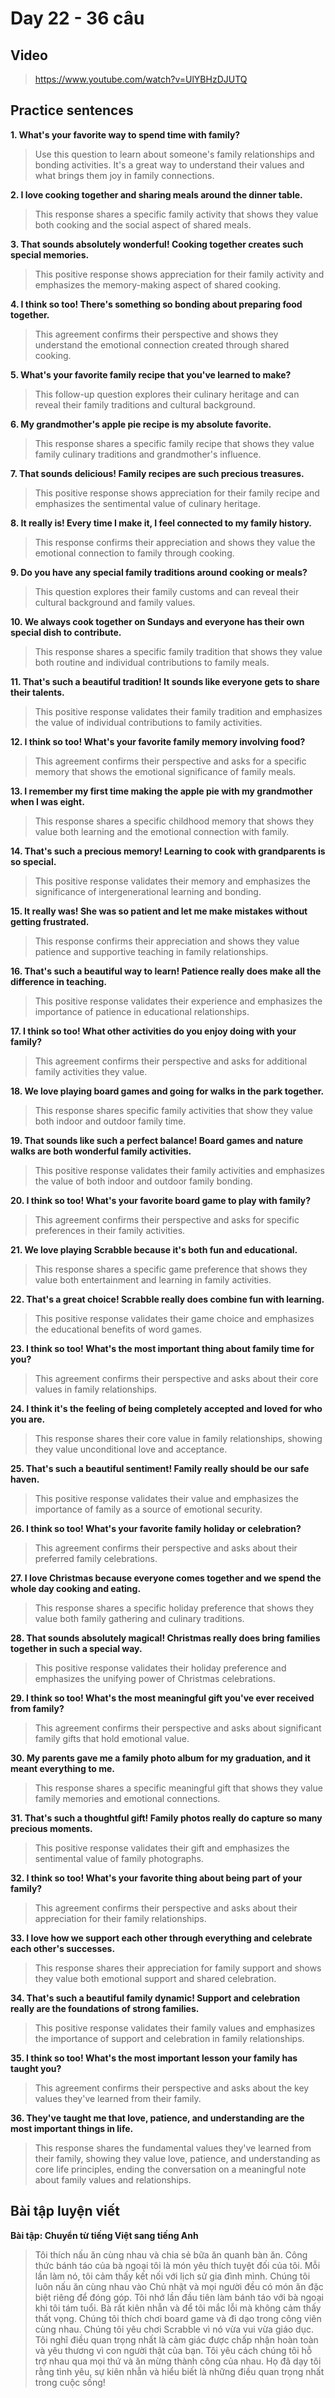 # Day 22 - 36 câu

## Video
> https://www.youtube.com/watch?v=UlYBHzDJUTQ

## Practice sentences

**1. What's your favorite way to spend time with family?**
> Use this question to learn about someone's family relationships and bonding activities. It's a great way to understand their values and what brings them joy in family connections.

**2. I love cooking together and sharing meals around the dinner table.**
> This response shares a specific family activity that shows they value both cooking and the social aspect of shared meals.

**3. That sounds absolutely wonderful! Cooking together creates such special memories.**
> This positive response shows appreciation for their family activity and emphasizes the memory-making aspect of shared cooking.

**4. I think so too! There's something so bonding about preparing food together.**
> This agreement confirms their perspective and shows they understand the emotional connection created through shared cooking.

**5. What's your favorite family recipe that you've learned to make?**
> This follow-up question explores their culinary heritage and can reveal their family traditions and cultural background.

**6. My grandmother's apple pie recipe is my absolute favorite.**
> This response shares a specific family recipe that shows they value family culinary traditions and grandmother's influence.

**7. That sounds delicious! Family recipes are such precious treasures.**
> This positive response shows appreciation for their family recipe and emphasizes the sentimental value of culinary heritage.

**8. It really is! Every time I make it, I feel connected to my family history.**
> This response confirms their appreciation and shows they value the emotional connection to family through cooking.

**9. Do you have any special family traditions around cooking or meals?**
> This question explores their family customs and can reveal their cultural background and family values.

**10. We always cook together on Sundays and everyone has their own special dish to contribute.**
> This response shares a specific family tradition that shows they value both routine and individual contributions to family meals.

**11. That's such a beautiful tradition! It sounds like everyone gets to share their talents.**
> This positive response validates their family tradition and emphasizes the value of individual contributions to family activities.

**12. I think so too! What's your favorite family memory involving food?**
> This agreement confirms their perspective and asks for a specific memory that shows the emotional significance of family meals.

**13. I remember my first time making the apple pie with my grandmother when I was eight.**
> This response shares a specific childhood memory that shows they value both learning and the emotional connection with family.

**14. That's such a precious memory! Learning to cook with grandparents is so special.**
> This positive response validates their memory and emphasizes the significance of intergenerational learning and bonding.

**15. It really was! She was so patient and let me make mistakes without getting frustrated.**
> This response confirms their appreciation and shows they value patience and supportive teaching in family relationships.

**16. That's such a beautiful way to learn! Patience really does make all the difference in teaching.**
> This positive response validates their experience and emphasizes the importance of patience in educational relationships.

**17. I think so too! What other activities do you enjoy doing with your family?**
> This agreement confirms their perspective and asks for additional family activities they value.

**18. We love playing board games and going for walks in the park together.**
> This response shares specific family activities that show they value both indoor and outdoor family time.

**19. That sounds like such a perfect balance! Board games and nature walks are both wonderful family activities.**
> This positive response validates their family activities and emphasizes the value of both indoor and outdoor family bonding.

**20. I think so too! What's your favorite board game to play with family?**
> This agreement confirms their perspective and asks for specific preferences in their family activities.

**21. We love playing Scrabble because it's both fun and educational.**
> This response shares a specific game preference that shows they value both entertainment and learning in family activities.

**22. That's a great choice! Scrabble really does combine fun with learning.**
> This positive response validates their game choice and emphasizes the educational benefits of word games.

**23. I think so too! What's the most important thing about family time for you?**
> This agreement confirms their perspective and asks about their core values in family relationships.

**24. I think it's the feeling of being completely accepted and loved for who you are.**
> This response shares their core value in family relationships, showing they value unconditional love and acceptance.

**25. That's such a beautiful sentiment! Family really should be our safe haven.**
> This positive response validates their value and emphasizes the importance of family as a source of emotional security.

**26. I think so too! What's your favorite family holiday or celebration?**
> This agreement confirms their perspective and asks about their preferred family celebrations.

**27. I love Christmas because everyone comes together and we spend the whole day cooking and eating.**
> This response shares a specific holiday preference that shows they value both family gathering and culinary traditions.

**28. That sounds absolutely magical! Christmas really does bring families together in such a special way.**
> This positive response validates their holiday preference and emphasizes the unifying power of Christmas celebrations.

**29. I think so too! What's the most meaningful gift you've ever received from family?**
> This agreement confirms their perspective and asks about significant family gifts that hold emotional value.

**30. My parents gave me a family photo album for my graduation, and it meant everything to me.**
> This response shares a specific meaningful gift that shows they value family memories and emotional connections.

**31. That's such a thoughtful gift! Family photos really do capture so many precious moments.**
> This positive response validates their gift and emphasizes the sentimental value of family photographs.

**32. I think so too! What's your favorite thing about being part of your family?**
> This agreement confirms their perspective and asks about their appreciation for their family relationships.

**33. I love how we support each other through everything and celebrate each other's successes.**
> This response shares their appreciation for family support and shows they value both emotional support and shared celebration.

**34. That's such a beautiful family dynamic! Support and celebration really are the foundations of strong families.**
> This positive response validates their family values and emphasizes the importance of support and celebration in family relationships.

**35. I think so too! What's the most important lesson your family has taught you?**
> This agreement confirms their perspective and asks about the key values they've learned from their family.

**36. They've taught me that love, patience, and understanding are the most important things in life.**
> This response shares the fundamental values they've learned from their family, showing they value love, patience, and understanding as core life principles, ending the conversation on a meaningful note about family values and relationships.

## Bài tập luyện viết

**Bài tập: Chuyển từ tiếng Việt sang tiếng Anh**

> Tôi thích nấu ăn cùng nhau và chia sẻ bữa ăn quanh bàn ăn. Công thức bánh táo của bà ngoại tôi là món yêu thích tuyệt đối của tôi. Mỗi lần làm nó, tôi cảm thấy kết nối với lịch sử gia đình mình. Chúng tôi luôn nấu ăn cùng nhau vào Chủ nhật và mọi người đều có món ăn đặc biệt riêng để đóng góp. Tôi nhớ lần đầu tiên làm bánh táo với bà ngoại khi tôi tám tuổi. Bà rất kiên nhẫn và để tôi mắc lỗi mà không cảm thấy thất vọng. Chúng tôi thích chơi board game và đi dạo trong công viên cùng nhau. Chúng tôi yêu chơi Scrabble vì nó vừa vui vừa giáo dục. Tôi nghĩ điều quan trọng nhất là cảm giác được chấp nhận hoàn toàn và yêu thương vì con người thật của bạn. Tôi yêu cách chúng tôi hỗ trợ nhau qua mọi thứ và ăn mừng thành công của nhau. Họ đã dạy tôi rằng tình yêu, sự kiên nhẫn và hiểu biết là những điều quan trọng nhất trong cuộc sống!